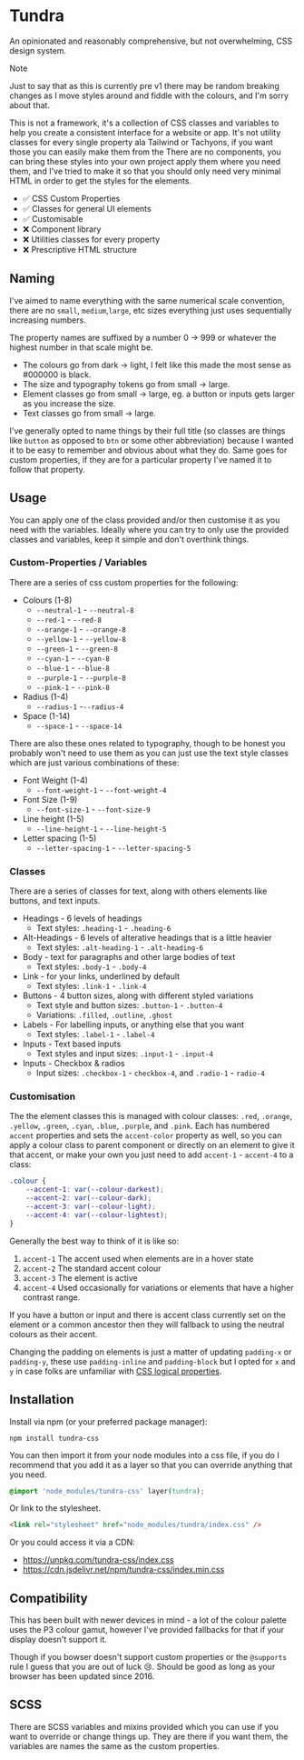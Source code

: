 # Tundra
An opinionated and reasonably comprehensive, but not overwhelming, CSS design system.

> [!NOTE]
> Just to say that as this is currently pre v1 there may be random breaking changes as I move styles around and fiddle with the colours, and I'm sorry about that.

This is not a framework, it's a collection of CSS classes and variables to help you create a consistent interface for a website or app.
It's not utility classes for every single property ala Tailwind or Tachyons, if you want those you can easily make them from the
There are no components, you can bring these styles into your own project apply them where you need them, and I've tried to make it so that you should only need very minimal HTML in order to get the styles for the elements.

- ✅ CSS Custom Properties
- ✅ Classes for general UI elements
- ✅ Customisable
- ❌ Component library
- ❌ Utilities classes for every property
- ❌ Prescriptive HTML structure

## Naming
I've aimed to name everything with the same numerical scale convention, there are no `small`, `medium`,`large`, etc sizes everything just uses sequentially increasing numbers.

The property names are suffixed by a number 0 -> 999 or whatever the highest number in that scale might be.

- The colours go from dark -> light, I felt like this made the most sense as #000000 is black.
- The size and typography tokens go from small -> large.
- Element classes go from small -> large, eg. a button or inputs gets larger as you increase the size.
- Text classes go from small -> large.

I've generally opted to name things by their full title (so classes are things like `button` as opposed to `btn` or some other abbreviation) because I wanted it to be easy to remember and obvious about what they do. Same goes for custom properties, if they are for a particular property I've named it to follow that property.

## Usage
You can apply one of the class provided and/or then customise it as you need with the variables. Ideally where you can try to only use the provided classes and variables, keep it simple and don't overthink things.

### Custom-Properties / Variables
There are a series of css custom properties for the following:
- Colours (1-8)
	- `--neutral-1` - `--neutral-8`
	- `--red-1` - `--red-8`
	- `--orange-1` - `--orange-8`
	- `--yellow-1` - `--yellow-8`
	- `--green-1` - `--green-8`
	- `--cyan-1` - `--cyan-8`
	- `--blue-1` - `--blue-8`
	- `--purple-1` - `--purple-8`
	- `--pink-1` - `--pink-8`
- Radius (1-4)
	- `--radius-1` -`--radius-4`
- Space (1-14)
	- `--space-1` - `--space-14`

There are also these ones related to typography, though to be honest you probably won't need to use them as you can just use the text style classes which are just various combinations of these:
- Font Weight (1-4)
	- `--font-weight-1` - `--font-weight-4`
- Font Size (1-9)
	- `--font-size-1` - `--font-size-9`
- Line height (1-5)
	- `--line-height-1` - `--line-height-5`
- Letter spacing (1-5)
	- `--letter-spacing-1` - `--letter-spacing-5`

### Classes
There are a series of classes for text, along with others elements like buttons, and text inputs.
- Headings - 6 levels of headings
	- Text styles: `.heading-1` - `.heading-6`
- Alt-Headings - 6 levels of alterative headings that is a little heavier
	- Text styles: `.alt-heading-1` - `.alt-heading-6`
- Body - text for paragraphs and other large bodies of text
	- Text styles: `.body-1` - `.body-4`
- Link - for your links, underlined by default
	- Text styles: `.link-1` - `.link-4`
- Buttons - 4 button sizes, along with different styled variations
	- Text style and button sizes: `.button-1` - `.button-4`
	- Variations: `.filled`, `.outline`, `.ghost`
- Labels - For labelling inputs, or anything else that you want
	- Text styles: `.label-1` - `.label-4`
- Inputs - Text based inputs
	- Text styles and input sizes: `.input-1` - `.input-4`
- Inputs - Checkbox & radios
	- Input sizes: `.checkbox-1` - `checkbox-4`, and `.radio-1` - `radio-4`

### Customisation
The the element classes this is managed with colour classes: `.red`, `.orange`, `.yellow`, `.green`, `.cyan`, `.blue`, `.purple`, and `.pink`.
Each has numbered `accent` properties and sets the `accent-color` property as well, so you can apply a colour class to parent component or directly on an element to give it that accent, or make your own you just need to add `accent-1` - `accent-4` to a class:
```css
.colour {
	--accent-1: var(--colour-darkest);
	--accent-2: var(--colour-dark);
	--accent-3: var(--colour-light);
	--accent-4: var(--colour-lightest);
}
```
Generally the best way to think of it is like so:
1. `accent-1` The accent used when elements are in a hover state
2. `accent-2` The standard accent colour
3. `accent-3` The element is active
4. `accent-4` Used occasionally for variations or elements that have a higher contrast range.

If you have a button or input and there is accent class currently set on the element or a common ancestor then they will fallback to using the neutral colours as their accent.

Changing the padding on elements is just a matter of updating `padding-x` or `padding-y`, these use `padding-inline` and `padding-block` but I opted for `x` and `y` in case folks are unfamiliar with [CSS logical properties](https://developer.mozilla.org/en-US/docs/Web/CSS/CSS_logical_properties_and_values).

## Installation
Install via npm (or your preferred package manager):
```
npm install tundra-css
```

You can then import it from your node modules into a css file, if you do I recommend that you add it as a layer so that you can override anything that you need.
```css
@import 'node_modules/tundra-css' layer(tundra);
```

Or link to the stylesheet.
```html
<link rel="stylesheet" href="node_modules/tundra/index.css" />
```

Or you could access it via a CDN:
- https://unpkg.com/tundra-css/index.css
- https://cdn.jsdelivr.net/npm/tundra-css/index.min.css

## Compatibility
This has been built with newer devices in mind - a lot of the colour palette uses the P3 colour gamut, however I've provided fallbacks for that if your display doesn't support it.

Though if you bowser doesn't support custom properties or the `@supports` rule I guess that you are out of luck 😢. Should be good as long as your browser has been updated since 2016.

## SCSS
There are SCSS variables and mixins provided which you can use if you want to override or change things up. They are there if you want them, the variables are names the same as the custom properties.
